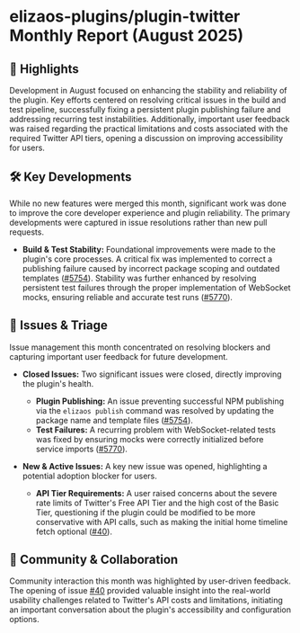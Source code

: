# elizaos-plugins/plugin-twitter Monthly Report (August 2025)

## 🚀 Highlights
Development in August focused on enhancing the stability and reliability of the plugin. Key efforts centered on resolving critical issues in the build and test pipeline, successfully fixing a persistent plugin publishing failure and addressing recurring test instabilities. Additionally, important user feedback was raised regarding the practical limitations and costs associated with the required Twitter API tiers, opening a discussion on improving accessibility for users.

## 🛠️ Key Developments
While no new features were merged this month, significant work was done to improve the core developer experience and plugin reliability. The primary developments were captured in issue resolutions rather than new pull requests.

*   **Build & Test Stability:** Foundational improvements were made to the plugin's core processes. A critical fix was implemented to correct a publishing failure caused by incorrect package scoping and outdated templates ([#5754](https://github.com/elizaos-plugins/plugin-twitter/issues/5754)). Stability was further enhanced by resolving persistent test failures through the proper implementation of WebSocket mocks, ensuring reliable and accurate test runs ([#5770](https://github.com/elizaos-plugins/plugin-twitter/issues/5770)).

## 🐛 Issues & Triage
Issue management this month concentrated on resolving blockers and capturing important user feedback for future development.

*   **Closed Issues:** Two significant issues were closed, directly improving the plugin's health.
    *   **Plugin Publishing:** An issue preventing successful NPM publishing via the `elizaos publish` command was resolved by updating the package name and template files ([#5754](https://github.com/elizaos-plugins/plugin-twitter/issues/5754)).
    *   **Test Failures:** A recurring problem with WebSocket-related tests was fixed by ensuring mocks were correctly initialized before service imports ([#5770](https://github.com/elizaos-plugins/plugin-twitter/issues/5770)).

*   **New & Active Issues:** A key new issue was opened, highlighting a potential adoption blocker for users.
    *   **API Tier Requirements:** A user raised concerns about the severe rate limits of Twitter's Free API Tier and the high cost of the Basic Tier, questioning if the plugin could be modified to be more conservative with API calls, such as making the initial home timeline fetch optional ([#40](https://github.com/elizaos-plugins/plugin-twitter/issues/40)).

## 💬 Community & Collaboration
Community interaction this month was highlighted by user-driven feedback. The opening of issue [#40](https://github.com/elizaos-plugins/plugin-twitter/issues/40) provided valuable insight into the real-world usability challenges related to Twitter's API costs and limitations, initiating an important conversation about the plugin's accessibility and configuration options.